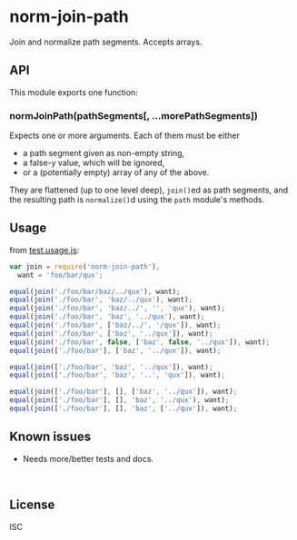 ﻿
<!--#echo json="package.json" key="name" underline="=" -->
norm-join-path
==============
<!--/#echo -->

<!--#echo json="package.json" key="description" -->
Join and normalize path segments. Accepts arrays.
<!--/#echo -->



API
---

This module exports one function:

### normJoinPath(pathSegments[, …morePathSegments])

Expects one or more arguments. Each of them must be either

  * a path segment given as non-empty string,
  * a false-y value, which will be ignored,
  * or a (potentially empty) array of any of the above.

They are flattened (up to one level deep),
`join()`ed as path segments,
and the resulting path is `normalize()`d
using the `path` module's methods.




Usage
-----

from [test.usage.js](test.usage.js):

<!--#include file="test.usage.js" outdent="  " code="javascript"
  start="  // #BEGIN# usage demo" stop="  // #ENDOF# usage demo" -->
<!--#verbatim lncnt="20" -->
```javascript
var join = require('norm-join-path'),
  want = 'foo/bar/qux';

equal(join('./foo/bar/baz/../qux'), want);
equal(join('./foo/bar', 'baz/../qux'), want);
equal(join('./foo/bar', 'baz/../', '', 'qux'), want);
equal(join('./foo/bar', 'baz', '../qux'), want);
equal(join('./foo/bar', ['baz/../', '/qux']), want);
equal(join('./foo/bar', ['baz', '../qux']), want);
equal(join('./foo/bar', false, ['baz', false, '../qux']), want);
equal(join(['./foo/bar'], ['baz', '../qux']), want);

equal(join(['./foo/bar', 'baz', '../qux']), want);
equal(join(['./foo/bar', 'baz', '..', 'qux']), want);

equal(join(['./foo/bar'], [], ['baz', '../qux']), want);
equal(join(['./foo/bar'], [], 'baz', '../qux'), want);
equal(join(['./foo/bar'], [], 'baz', ['../qux']), want);
```
<!--/include-->



<!--#toc stop="scan" -->



Known issues
------------

* Needs more/better tests and docs.




&nbsp;


License
-------
<!--#echo json="package.json" key=".license" -->
ISC
<!--/#echo -->
